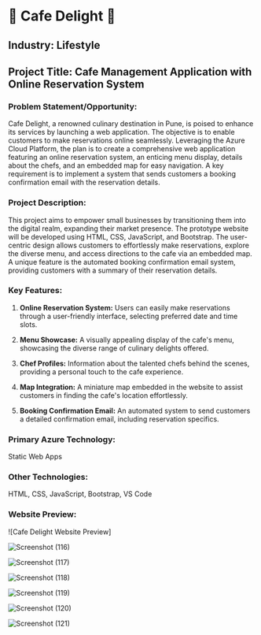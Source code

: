 # 🌟 Cafe Delight 🌟

## Industry: Lifestyle
## Project Title: Cafe Management Application with Online Reservation System

### Problem Statement/Opportunity:

Cafe Delight, a renowned culinary destination in Pune, is poised to enhance its services by launching a web application. The objective is to enable customers to make reservations online seamlessly. Leveraging the Azure Cloud Platform, the plan is to create a comprehensive web application featuring an online reservation system, an enticing menu display, details about the chefs, and an embedded map for easy navigation. A key requirement is to implement a system that sends customers a booking confirmation email with the reservation details.

### Project Description:

This project aims to empower small businesses by transitioning them into the digital realm, expanding their market presence. The prototype website will be developed using HTML, CSS, JavaScript, and Bootstrap. The user-centric design allows customers to effortlessly make reservations, explore the diverse menu, and access directions to the cafe via an embedded map. A unique feature is the automated booking confirmation email system, providing customers with a summary of their reservation details.

### Key Features:

1. **Online Reservation System:** Users can easily make reservations through a user-friendly interface, selecting preferred date and time slots.
  
2. **Menu Showcase:** A visually appealing display of the cafe's menu, showcasing the diverse range of culinary delights offered.

3. **Chef Profiles:** Information about the talented chefs behind the scenes, providing a personal touch to the cafe experience.

4. **Map Integration:** A miniature map embedded in the website to assist customers in finding the cafe's location effortlessly.

5. **Booking Confirmation Email:** An automated system to send customers a detailed confirmation email, including reservation specifics.

### Primary Azure Technology:
Static Web Apps

### Other Technologies:
HTML, CSS, JavaScript, Bootstrap, VS Code

### Website Preview:
![Cafe Delight Website Preview]

![Screenshot (116)](https://github.com/snehapangare/Cafe_Delight/assets/154306103/eaa09dfd-8b3d-4f9b-8cc4-d9264450dfbf)

![Screenshot (117)](https://github.com/snehapangare/Cafe_Delight/assets/154306103/7c71d60e-0e5d-45dc-8d24-2f2bcd5ae2c2)

![Screenshot (118)](https://github.com/snehapangare/Cafe_Delight/assets/154306103/150cb799-e774-44ef-8d04-29d1f37ef535)

![Screenshot (119)](https://github.com/snehapangare/Cafe_Delight/assets/154306103/4f1cf099-34a1-456c-9ce6-e11b7e79b01d)

![Screenshot (120)](https://github.com/snehapangare/Cafe_Delight/assets/154306103/52452827-f244-4be0-88f9-360e8f1529b8)

![Screenshot (121)](https://github.com/snehapangare/Cafe_Delight/assets/154306103/a56446df-33ac-4f05-b8ba-dbaaf25f5b7c)




